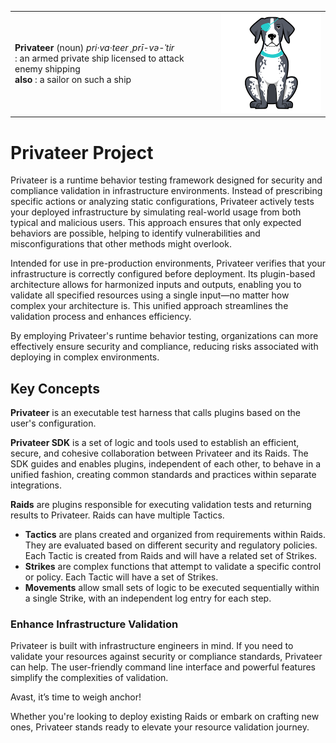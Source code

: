 |   |   |
|---|---|
| **Privateer** (noun) _pri·​va·​teer ˌprī-və-ˈtir_ <br> : an armed private ship licensed to attack enemy shipping <br> **also** : a sailor on such a ship | <img src="https://github.com/privateerproj/.github/blob/main/profile/patches-small.png" alt="Patches the Privateer Pointer" style="max-height: 200px;"> |

# Privateer Project

Privateer is a runtime behavior testing framework designed for security and compliance validation in infrastructure environments. Instead of prescribing specific actions or analyzing static configurations, Privateer actively tests your deployed infrastructure by simulating real-world usage from both typical and malicious users. This approach ensures that only expected behaviors are possible, helping to identify vulnerabilities and misconfigurations that other methods might overlook.

Intended for use in pre-production environments, Privateer verifies that your infrastructure is correctly configured before deployment. Its plugin-based architecture allows for harmonized inputs and outputs, enabling you to validate all specified resources using a single input—no matter how complex your architecture is. This unified approach streamlines the validation process and enhances efficiency.

By employing Privateer's runtime behavior testing, organizations can more effectively ensure security and compliance, reducing risks associated with deploying in complex environments.

## Key Concepts

**Privateer** is an executable test harness that calls plugins based on the user's configuration.

**Privateer SDK** is a set of logic and tools used to establish an efficient, secure, and cohesive collaboration between Privateer and its Raids. The SDK guides and enables plugins, independent of each other, to behave in a unified fashion, creating common standards and practices within separate integrations.

**Raids** are plugins responsible for executing validation tests and returning results to Privateer. Raids can have multiple Tactics.

- **Tactics** are plans created and organized from requirements within Raids. They are evaluated based on different security and regulatory policies. Each Tactic is created from Raids and will have a related set of Strikes.
- **Strikes** are complex functions that attempt to validate a specific control or policy. Each Tactic will have a set of Strikes.
- **Movements** allow small sets of logic to be executed sequentially within a single Strike, with an independent log entry for each step.

### Enhance Infrastructure Validation

Privateer is built with infrastructure engineers in mind. If you need to validate your resources against security or compliance standards, Privateer can help. The user-friendly command line interface and powerful features simplify the complexities of validation.

Avast, it’s time to weigh anchor!

Whether you're looking to deploy existing Raids or embark on crafting new ones, Privateer stands ready to elevate your resource validation journey.